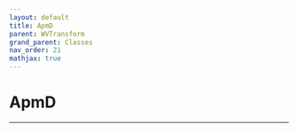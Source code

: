 ```yaml
---
layout: default
title: ApmD
parent: WVTransform
grand_parent: Classes
nav_order: 21
mathjax: true
---
```


#  ApmD




---


